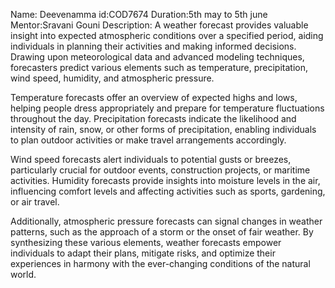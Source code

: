 Name: Deevenamma
id:COD7674
Duration:5th may to 5th june
Mentor:Sravani Gouni
Description:
A weather forecast provides valuable insight into expected atmospheric conditions over a specified period, aiding individuals in planning their activities and making informed decisions. Drawing upon meteorological data and advanced modeling techniques, forecasters predict various elements such as temperature, precipitation, wind speed, humidity, and atmospheric pressure.

Temperature forecasts offer an overview of expected highs and lows, helping people dress appropriately and prepare for temperature fluctuations throughout the day. Precipitation forecasts indicate the likelihood and intensity of rain, snow, or other forms of precipitation, enabling individuals to plan outdoor activities or make travel arrangements accordingly.

Wind speed forecasts alert individuals to potential gusts or breezes, particularly crucial for outdoor events, construction projects, or maritime activities. Humidity forecasts provide insights into moisture levels in the air, influencing comfort levels and affecting activities such as sports, gardening, or air travel.

Additionally, atmospheric pressure forecasts can signal changes in weather patterns, such as the approach of a storm or the onset of fair weather. By synthesizing these various elements, weather forecasts empower individuals to adapt their plans, mitigate risks, and optimize their experiences in harmony with the ever-changing conditions of the natural world.



